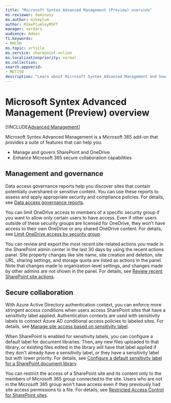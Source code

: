 ```yaml
---
title: "Microsoft Syntex Advanced Management (Preview) overview"
ms.reviewer: daminasy
ms.author: mikeplum
author: MikePlumleyMSFT
manager: serdars
audience: Admin
f1.keywords:
- NOCSH
ms.topic: article
ms.service: sharepoint-online
ms.localizationpriority: normal
ms.collection:  
search.appverid:
- MET150
description: "Learn about Microsoft Syntex Advanced Management and how you can use it in your organization."
---
```


# Microsoft Syntex Advanced Management (Preview) overview

[!INCLUDE[Advanced Management](includes/advanced-management.md)]

Microsoft Syntex Advanced Management is a Microsoft 365 add-on that provides a suite of features that can help you:

- Manage and govern SharePoint and OneDrive
- Enhance Microsoft 365 secure collaboration capabilities

<!---
Articles that cover features that use Syntex Advanced Management are designated with  [!INCLUDE[Advanced Management](includes/advanced-management.md)] at the top.
--->
## Management and governance

Data access governance reports help you discover sites that contain potentially overshared or sensitive content. You can use these reports to assess and apply appropriate security and compliance policies. For details, see [Data access governance reports](data-access-governance-reports.md).

You can limit OneDrive access to members of a specific security group if you want to allow only certain users to have access. Even if other users outside of these security groups are licensed for OneDrive, they won't have access to their own OneDrive or any shared OneDrive content. For details, see [Limit OneDrive access by security group](limit-access.md).

You can review and export the most recent site-related actions you made in the SharePoint admin center in the last 30 days by using the recent actions panel. Site property changes like site name, site creation and deletion, site URL, sharing settings, and storage quota are listed as actions in the panel. Note that changes made to organization-level settings, and changes made by other admins are not shown in the panel. For details, see [Review recent SharePoint site actions](recent-actions-panel.md).

## Secure collaboration

With Azure Active Directory authentication context, you can enforce more stringent access conditions when users access SharePoint sites that have a sensitivity label applied. Authentication contexts are used with sensitivity labels to connect Azure AD conditional access policies to labeled sites. For details, see [Manage site access based on sensitivity label](authentication-context-example.md).

When SharePoint is enabled for sensitivity labels, you can configure a default label for document libraries. Then, any new files uploaded to that library, or existing files edited in the library will have that label applied if they don't already have a sensitivity label, or they have a sensitivity label but with lower priority. For details, see [Configure a default sensitivity label for a SharePoint document library](/microsoft-365/compliance/sensitivity-labels-sharepoint-default-label).

You can restrict the access of a SharePoint site and its content only to the members of Microsoft 365 group connected to the site. Users who are not in the Microsoft 365 group won't have access even if they previously had site access permissions to a file. For details, see [Restricted Access Control for SharePoint sites](restricted-access-control.md).
